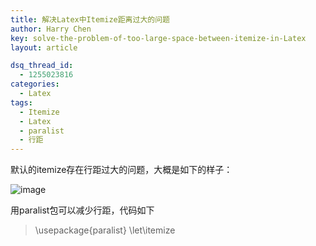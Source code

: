 ```yaml
---
title: 解决Latex中Itemize距离过大的问题
author: Harry Chen
key: solve-the-problem-of-too-large-space-between-itemize-in-Latex
layout: article

dsq_thread_id:
  - 1255023816
categories:
  - Latex
tags:
  - Itemize
  - Latex
  - paralist
  - 行距
---
```


  默认的itemize存在行距过大的问题，大概是如下的样子：

![image][1]

  用paralist包可以减少行距，代码如下

> \usepackage{paralist}
\let\itemize

   [1]: http://www.roybit.com/wp-content/uploads/2012/03/image_thumb2.png (image)
